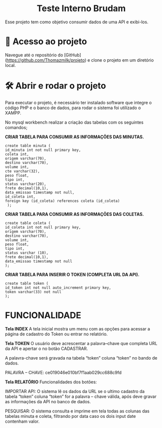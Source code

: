 <h1 align="center"> Teste Interno Brudam </h1>


Esse projeto tem como objetivo consumir dados de uma API e exibi-los. 



# 📁 Acesso ao projeto
Navegue até o repositório do [GitHub] (https://github.com/Thomazmilk/projeto) e clone o projeto em um diretório local.


# 🛠️ Abrir e rodar o projeto
Para executar o projeto, é necessário ter instalado software que integre o código PHP e o banco de dados, para rodar o sistema foi utilizado o XAMPP.

No mysql workbench realizar a criação das tabelas com os seguintes comandos;


**CRIAR TABELA PARA CONSUMIR AS INFORMAÇÕES DAS MINUTAS.** 
```
create table minuta (
id_minuta int not null primary key,
coleta int,
origem varchar(70),
destino varchar(70),
volume int,
cte varchar(32),
peso float,
tipo int,
status varchar(20),
frete decimal(10,1),
data_emissao timestamp not null,
id_coleta int,
foreign key (id_coleta) references coleta (id_coleta)
 );
```

**CRIAR TABELA PARA CONSUMIR AS INFORMAÇÕES DAS COLETAS.** 
```
create table coleta (
id_coleta int not null primary key,
origem varchar(70),              
destino varchar(70),               
volume int,              
peso float,             
tipo int,              
status varchar (10),              
frete decimal(10,1),              
data_emissao timestamp not null
);
```

**CRIAR TABELA PARA INSERIR O TOKEN (COMPLETA URL DA API).** 
```
create table token (
id_token int not null auto_increment primary key,
token varchar(33) not null
);
```




# FUNCIONALIDADE 

**Tela INDEX**
A tela inicial mostra um menu com as opções para acessar a página de cadastro do Token ou entrar no relatório.


**Tela TOKEN** 
O usuário deve acrescentar a palavra–chave que completa URL da API e apertar o no botão CADASTRAR. 

A palavra-chave será gravada na tabela “token” coluna “token” no bando de dados. 

PALAVRA – CHAVE: ce019046e010bf7f1aab029cc688c9fd


**Tela RELATÓRIO**
Funcionalidades dos botões: 

IMPORTAR API: O sistema lê os dados da URL se o ultimo cadastro da tabela “token” coluna “token”  for a palavra – chave válida, após deve gravar as informações da API no banco de dados. 

PESQUISAR: O sistema consulta e imprime em tela todas as colunas das tabelas minuta e coleta, filtrando por data caso os dois input date contenham valor. 
